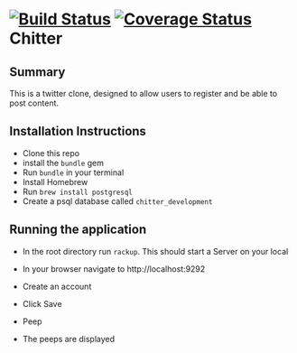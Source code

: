 [![Build Status](https://travis-ci.org/tobenna/chitter-challenge.svg?branch=master)](https://travis-ci.org/tobenna/chitter-challenge)  [![Coverage Status](https://coveralls.io/repos/github/tobenna/chitter-challenge/badge.svg?branch=master)](https://coveralls.io/github/tobenna/chitter-challenge?branch=master)
Chitter
==================

Summary
-------

This is a twitter clone, designed to allow users to register and be able to post content.



Installation Instructions
-------

* Clone this repo
* install the `bundle` gem
* Run `bundle` in your terminal
* Install Homebrew
* Run `brew install postgresql`
* Create a psql database called `chitter_development`

Running the application
-----

* In the root directory run `rackup`. This should start a Server on your local

* In your browser navigate to http://localhost:9292
* Create an account
* Click Save
* Peep
* The peeps are displayed
